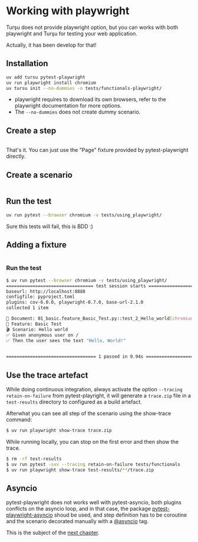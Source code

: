 # Working with playwright

Turşu does not provide playwright option, but you can works with both
playwright and Turşu for testing your web application.

Actually, it has been develop for that!

## Installation

```bash
uv add tursu pytest-playwright
uv run playwright install chromium
uv tursu init --no-dummies -o tests/functionals-playwright/
```

- playwright requires to download its own browsers,
  refer to the playwright documentation for more options.
- The `--no-dummies` does not create dummy scenario.

## Create a step

```{literalinclude} ../../tests/using_playwright/steps.py

```

That's it. You can just use the "Page" fixture provided by pytest-playwright directly.

## Create a scenario

```{literalinclude} ../../tests/using_playwright/01_basic.feature

```

## Run the test

```bash
uv run pytest --browser chromium -v tests/using_playwright/
```

Sure this tests will fail, this is BDD :)

## Adding a fixture

```{literalinclude} ../../tests/using_playwright/conftest.py

```

### Run the test

```bash
$ uv run pytest --browser chromium -v tests/using_playwright/
================================= test session starts =================================
baseurl: http://localhost:8888
configfile: pyproject.toml
plugins: cov-6.0.0, playwright-0.7.0, base-url-2.1.0
collected 1 item

📄 Document: 01_basic.feature_Basic_Test.py::test_2_Hello_world[chromium]
🥒 Feature: Basic Test
🎬 Scenario: Hello world
✅ Given anonymous user on /
✅ Then the user sees the text "Hello, World!"
                                                                           PASSED [100%]

================================== 1 passed in 0.94s ==================================
```

## Use the trace artefact

While doing continuous integration, always activate the option
`--tracing retain-on-failure` from pytest-playright, it will generate a `trace.zip`
file in a `test-results` directory to configured as a build artefact.

Afterwhat you can see all step of the scenario using the show-trace command:

```bash
$ uv run playwright show-trace trace.zip
```

While running locally, you can stop on the first error and then show the trace.

```bash
$ rm -rf test-results
$ uv run pytest -sxv --tracing retain-on-failure tests/functionals
$ uv run playwright show-trace test-results/**/trace.zip
```

## Asyncio

pytest-playwright does not works well with pytest-asyncio, both plugins conflicts
on the asyncio loop, and in that case, the package
[pytest-playwright-asyncio](https://pypi.org/project/pytest-playwright-asyncio/)
shoud be used, and step definition has to be coroutine and the scenario decorated
manually with a [@asyncio](#using-tags-asyncio) tag.

This is the subject of the [next chapter](#playwright-asyncio).
